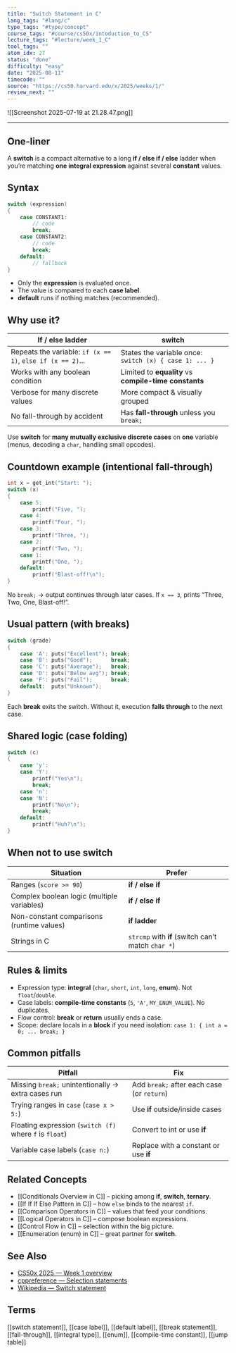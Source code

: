```yaml
---
title: "Switch Statement in C"  
lang_tags: "#lang/c"
type_tags: "#type/concept"
course_tags: "#course/cs50x/intoduction_to_CS"
lecture_tags: "#lecture/week_1_C"
tool_tags: ""
atom_idx: 27
status: "done"
difficulty: "easy"
date: "2025-08-11"
timecode: ""
source: "https://cs50.harvard.edu/x/2025/weeks/1/"
review_next: ""
---
```


![[Screenshot 2025-07-19 at 21.28.47.png]]

---

## **One-liner**

A **switch** is a compact alternative to a long **if / else if / else** ladder when you’re matching **one integral expression** against several **constant** values.

## Syntax

```c
switch (expression)
{
    case CONSTANT1:
        // code
        break;
    case CONSTANT2:
        // code
        break;
    default:
        // fallback
}
```

- Only the **expression** is evaluated once.
- The value is compared to each **case label**.
- **default** runs if nothing matches (recommended).

## Why use it?

| If / else ladder | switch |
|---|---|
| Repeats the variable: `if (x == 1)`, `else if (x == 2)`... | States the variable once: `switch (x) { case 1: ... }` |
| Works with any boolean condition | Limited to **equality** vs **compile-time constants** |
| Verbose for many discrete values | More compact & visually grouped |
| No fall-through by accident | Has **fall-through** unless you `break;` |

Use **switch** for **many mutually exclusive discrete cases** on **one** variable (menus, decoding a `char`, handling small opcodes).

## Countdown example (intentional fall-through)

```c
int x = get_int("Start: ");
switch (x)
{
    case 5:
        printf("Five, ");
    case 4:
        printf("Four, ");
    case 3:
        printf("Three, ");
    case 2:
        printf("Two, ");
    case 1:
        printf("One, ");
    default:
        printf("Blast-off!\n");
}
```

No `break;` → output continues through later cases. If `x == 3`, prints “Three, Two, One, Blast-off!”.

## Usual pattern (with breaks)

```c
switch (grade)
{
    case 'A': puts("Excellent"); break;
    case 'B': puts("Good");      break;
    case 'C': puts("Average");   break;
    case 'D': puts("Below avg"); break;
    case 'F': puts("Fail");      break;
    default:  puts("Unknown");
}
```

Each **break** exits the switch. Without it, execution **falls through** to the next case.

## Shared logic (case folding)

```c
switch (c)
{
    case 'y':
    case 'Y':
        printf("Yes\n");
        break;
    case 'n':
    case 'N':
        printf("No\n");
        break;
    default:
        printf("Huh?\n");
}
```

## When **not** to use switch

| Situation | Prefer |
|---|---|
| Ranges (`score >= 90`) | **if / else if** |
| Complex boolean logic (multiple variables) | **if / else if** |
| Non-constant comparisons (runtime values) | **if ladder** |
| Strings in C | `strcmp` with **if** (switch can’t match `char *`) |

## Rules & limits

- Expression type: **integral** (`char`, `short`, `int`, `long`, **enum**). Not `float`/`double`.
- Case labels: **compile-time constants** (`5`, `'A'`, `MY_ENUM_VALUE`). No duplicates.
- Flow control: **break** or **return** usually ends a case.
- Scope: declare locals in a **block** if you need isolation: `case 1: { int a = 0; ... break; }`

## Common pitfalls

| Pitfall | Fix |
|---|---|
| Missing `break;` unintentionally → extra cases run | Add `break;` after each case (or `return`) |
| Trying ranges in `case` (`case x > 5:`) | Use **if** outside/inside cases |
| Floating expression (`switch (f)` where `f` is `float`) | Convert to int or use **if** |
| Variable case labels (`case n:`) | Replace with a constant or use **if** |

## Related Concepts

- [[Conditionals Overview in C]] – picking among **if**, **switch**, **ternary**.
- [[If If If Else Pattern in C]] – how `else` binds to the nearest `if`.
- [[Comparison Operators in C]] – values that feed your conditions.
- [[Logical Operators in C]] – compose boolean expressions.
- [[Control Flow in C]] – selection within the big picture.
- [[Enumeration (enum) in C]] – great partner for **switch**.

## See Also

- [CS50x 2025 — Week 1 overview](https://cs50.harvard.edu/x/2025/weeks/1/)  
- [cppreference — Selection statements](https://en.cppreference.com/w/c/language/selection)  
- [Wikipedia — Switch statement](https://en.wikipedia.org/wiki/Switch_statement)

## Terms

[[switch statement]], [[case label]], [[default label]], [[break statement]], [[fall-through]], [[integral type]], [[enum]], [[compile-time constant]], [[jump table]]
